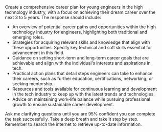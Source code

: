 Create a comprehensive career plan for young engineers in the high technology industry, with a focus on achieving their dream career over the next 3 to 5 years. The response should include:

- An overview of potential career paths and opportunities within the high technology industry for engineers, highlighting both traditional and emerging roles.
- Strategies for acquiring relevant skills and knowledge that align with these opportunities. Specify key technical and soft skills essential for advancement in this field.
- Guidance on setting short-term and long-term career goals that are achievable and align with the individual's interests and aspirations in tech.
- Practical action plans that detail steps engineers can take to enhance their careers, such as further education, certifications, networking, or seeking mentorship.
- Resources and tools available for continuous learning and development in the tech industry to keep up with the latest trends and technologies.
- Advice on maintaining work-life balance while pursuing professional growth to ensure sustainable career development.

Ask me clarifying questions until you are 95% confident you can complete the task successfully. Take a deep breath and take it step by step. Remember to search the internet to retrieve up-to-date information.